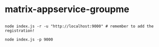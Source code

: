 # matrix-appservice-groupme
## 
```
node index.js -r -u "http://localhost:9000" # remember to add the registration!

node index.js -p 9000
```

